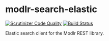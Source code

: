 # modlr-search-elastic
[![Scrutinizer Code Quality](https://scrutinizer-ci.com/g/as3io/modlr-search-elastic/badges/quality-score.png?b=master)](https://scrutinizer-ci.com/g/as3io/modlr-search-elastic/?branch=master) [![Build Status](https://travis-ci.org/as3io/modlr-search-elastic.svg?branch=master)](https://travis-ci.org/as3io/modlr-search-elastic)

Elastic search client for the Modlr REST library.
